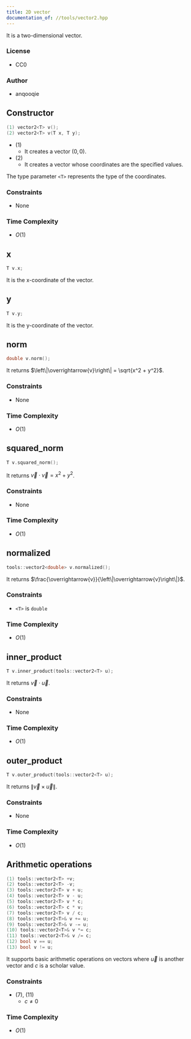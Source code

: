 ```yaml
---
title: 2D vector
documentation_of: //tools/vector2.hpp
---
```


It is a two-dimensional vector.

### License
- CC0

### Author
- anqooqie

## Constructor
```cpp
(1) vector2<T> v();
(2) vector2<T> v(T x, T y);
```

- (1)
    - It creates a vector $(0, 0)$.
- (2)
    - It creates a vector whose coordinates are the specified values.

The type parameter `<T>` represents the type of the coordinates.

### Constraints
- None

### Time Complexity
- $O(1)$

## x
```cpp
T v.x;
```

It is the x-coordinate of the vector.

## y
```cpp
T v.y;
```

It is the y-coordinate of the vector.

## norm
```cpp
double v.norm();
```

It returns $\left\|\overrightarrow{v}\right\| = \sqrt{x^2 + y^2}$.

### Constraints
- None

### Time Complexity
- $O(1)$

## squared_norm
```cpp
T v.squared_norm();
```

It returns $\overrightarrow{v} \cdot \overrightarrow{v} = x^2 + y^2$.

### Constraints
- None

### Time Complexity
- $O(1)$

## normalized
```cpp
tools::vector2<double> v.normalized();
```

It returns $\frac{\overrightarrow{v}}{\left\|\overrightarrow{v}\right\|}$.

### Constraints
- `<T>` is `double`

### Time Complexity
- $O(1)$

## inner_product
```cpp
T v.inner_product(tools::vector2<T> u);
```

It returns $\overrightarrow{v} \cdot \overrightarrow{u}$.

### Constraints
- None

### Time Complexity
- $O(1)$

## outer_product
```cpp
T v.outer_product(tools::vector2<T> u);
```

It returns $\left\|\overrightarrow{v} \times \overrightarrow{u}\right\|$.

### Constraints
- None

### Time Complexity
- $O(1)$

## Arithmetic operations
```cpp
(1) tools::vector2<T> +v;
(2) tools::vector2<T> -v;
(3) tools::vector2<T> v + u;
(4) tools::vector2<T> v - u;
(5) tools::vector2<T> v * c;
(6) tools::vector2<T> c * v;
(7) tools::vector2<T> v / c;
(8) tools::vector2<T>& v += u;
(9) tools::vector2<T>& v -= u;
(10) tools::vector2<T>& v *= c;
(11) tools::vector2<T>& v /= c;
(12) bool v == u;
(13) bool v != u;
```

It supports basic arithmetic operations on vectors where $\overrightarrow{u}$ is another vector and $c$ is a scholar value.

### Constraints
- (7), (11)
    - $c \neq 0$

### Time Complexity
- $O(1)$
